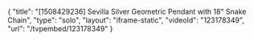 {
    "title": "[1508429236] Sevilla Silver Geometric Pendant with 18\" Snake Chain",
    "type": "solo",
    "layout": "iframe-static",
    "videoId": "123178349",
    "url": "\/tvpembed\/123178349"
}
